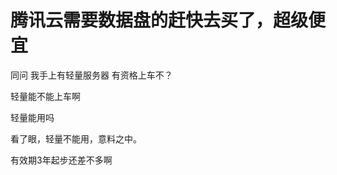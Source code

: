 # 腾讯云需要数据盘的赶快去买了，超级便宜


同问 我手上有轻量服务器 有资格上车不？

轻量能不能上车啊

轻量能用吗<br />


看了眼，轻量不能用，意料之中。

有效期3年起步还差不多啊<br />

